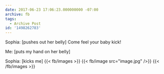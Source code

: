 ```yaml
---
date: 2017-06-23 17:06:23.000000000 -07:00
archive: fb
tags: 
  - Archive Post
id: '1498262783'
---
```


Sophia: [pushes out her belly] Come feel your baby kick!

Me: [puts my hand on her belly]

Sophia: [kicks me]
{{< fb/images >}}
{{< fb/image src="image.jpg" />}}
{{< /fb/images >}}
